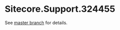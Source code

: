 # Sitecore.Support.324455

See [master branch](https://github.com/sitecoresupport/Sitecore.Support.324455) for details.